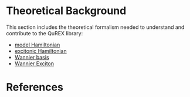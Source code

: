 # Theoretical Background

This section includes the theoretical formalism needed to understand and contribute to the QuREX library:

- [model Hamiltonian](model_hamiltonian)
- [excitonic Hamiltonian](h2p)
- [Wannier basis](wannier_basis)
- [Wannier Exciton](wannier_exciton)

# References

```{bibliography}

